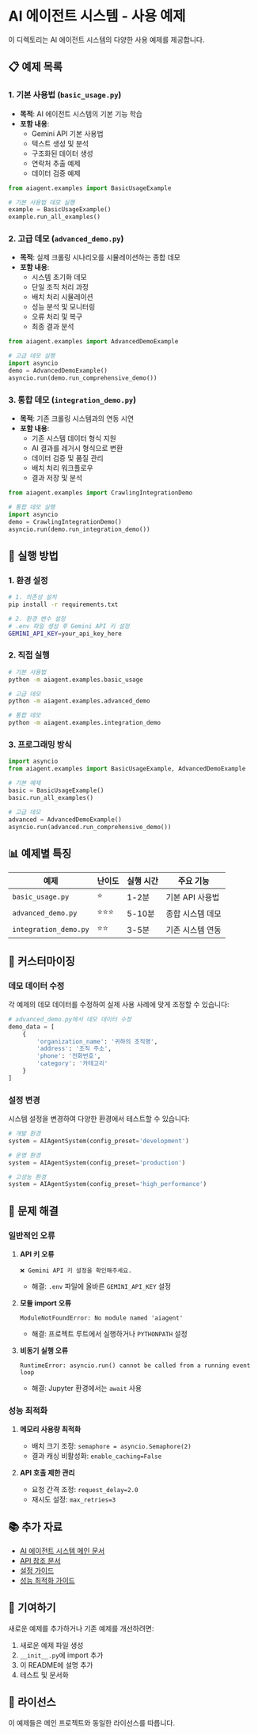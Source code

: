 # AI 에이전트 시스템 - 사용 예제

이 디렉토리는 AI 에이전트 시스템의 다양한 사용 예제를 제공합니다.

## 📋 예제 목록

### 1. 기본 사용법 (`basic_usage.py`)
- **목적**: AI 에이전트 시스템의 기본 기능 학습
- **포함 내용**:
  - Gemini API 기본 사용법
  - 텍스트 생성 및 분석
  - 구조화된 데이터 생성
  - 연락처 추출 예제
  - 데이터 검증 예제

```python
from aiagent.examples import BasicUsageExample

# 기본 사용법 데모 실행
example = BasicUsageExample()
example.run_all_examples()
```

### 2. 고급 데모 (`advanced_demo.py`)
- **목적**: 실제 크롤링 시나리오를 시뮬레이션하는 종합 데모
- **포함 내용**:
  - 시스템 초기화 데모
  - 단일 조직 처리 과정
  - 배치 처리 시뮬레이션
  - 성능 분석 및 모니터링
  - 오류 처리 및 복구
  - 최종 결과 분석

```python
from aiagent.examples import AdvancedDemoExample

# 고급 데모 실행
import asyncio
demo = AdvancedDemoExample()
asyncio.run(demo.run_comprehensive_demo())
```

### 3. 통합 데모 (`integration_demo.py`)
- **목적**: 기존 크롤링 시스템과의 연동 시연
- **포함 내용**:
  - 기존 시스템 데이터 형식 지원
  - AI 결과를 레거시 형식으로 변환
  - 데이터 검증 및 품질 관리
  - 배치 처리 워크플로우
  - 결과 저장 및 분석

```python
from aiagent.examples import CrawlingIntegrationDemo

# 통합 데모 실행
import asyncio
demo = CrawlingIntegrationDemo()
asyncio.run(demo.run_integration_demo())
```

## 🚀 실행 방법

### 1. 환경 설정
```bash
# 1. 의존성 설치
pip install -r requirements.txt

# 2. 환경 변수 설정
# .env 파일 생성 후 Gemini API 키 설정
GEMINI_API_KEY=your_api_key_here
```

### 2. 직접 실행
```bash
# 기본 사용법
python -m aiagent.examples.basic_usage

# 고급 데모
python -m aiagent.examples.advanced_demo

# 통합 데모
python -m aiagent.examples.integration_demo
```

### 3. 프로그래밍 방식
```python
import asyncio
from aiagent.examples import BasicUsageExample, AdvancedDemoExample

# 기본 예제
basic = BasicUsageExample()
basic.run_all_examples()

# 고급 데모
advanced = AdvancedDemoExample()
asyncio.run(advanced.run_comprehensive_demo())
```

## 📊 예제별 특징

| 예제 | 난이도 | 실행 시간 | 주요 기능 |
|------|--------|-----------|-----------|
| `basic_usage.py` | ⭐ | 1-2분 | 기본 API 사용법 |
| `advanced_demo.py` | ⭐⭐⭐ | 5-10분 | 종합 시스템 데모 |
| `integration_demo.py` | ⭐⭐ | 3-5분 | 기존 시스템 연동 |

## 🔧 커스터마이징

### 데모 데이터 수정
각 예제의 데모 데이터를 수정하여 실제 사용 사례에 맞게 조정할 수 있습니다:

```python
# advanced_demo.py에서 데모 데이터 수정
demo_data = [
    {
        'organization_name': '귀하의 조직명',
        'address': '조직 주소',
        'phone': '전화번호',
        'category': '카테고리'
    }
]
```

### 설정 변경
시스템 설정을 변경하여 다양한 환경에서 테스트할 수 있습니다:

```python
# 개발 환경
system = AIAgentSystem(config_preset='development')

# 운영 환경
system = AIAgentSystem(config_preset='production')

# 고성능 환경
system = AIAgentSystem(config_preset='high_performance')
```

## 🐛 문제 해결

### 일반적인 오류

1. **API 키 오류**
   ```
   ❌ Gemini API 키 설정을 확인해주세요.
   ```
   - 해결: `.env` 파일에 올바른 `GEMINI_API_KEY` 설정

2. **모듈 import 오류**
   ```
   ModuleNotFoundError: No module named 'aiagent'
   ```
   - 해결: 프로젝트 루트에서 실행하거나 `PYTHONPATH` 설정

3. **비동기 실행 오류**
   ```
   RuntimeError: asyncio.run() cannot be called from a running event loop
   ```
   - 해결: Jupyter 환경에서는 `await` 사용

### 성능 최적화

1. **메모리 사용량 최적화**
   - 배치 크기 조정: `semaphore = asyncio.Semaphore(2)`
   - 결과 캐싱 비활성화: `enable_caching=False`

2. **API 호출 제한 관리**
   - 요청 간격 조정: `request_delay=2.0`
   - 재시도 설정: `max_retries=3`

## 📚 추가 자료

- [AI 에이전트 시스템 메인 문서](../README.md)
- [API 참조 문서](../docs/api_reference.md)
- [설정 가이드](../config/README.md)
- [성능 최적화 가이드](../docs/performance_guide.md)

## 🤝 기여하기

새로운 예제를 추가하거나 기존 예제를 개선하려면:

1. 새로운 예제 파일 생성
2. `__init__.py`에 import 추가
3. 이 README에 설명 추가
4. 테스트 및 문서화

## 📝 라이선스

이 예제들은 메인 프로젝트와 동일한 라이선스를 따릅니다. 